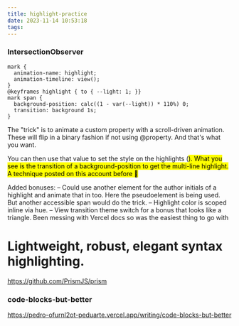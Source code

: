 ```yaml
---
title: highlight-practice
date: 2023-11-14 10:53:18
tags:
---
```

### IntersectionObserver
```
mark {
  animation-name: highlight;
  animation-timeline: view();
}
@​keyframes highlight { to { --light: 1; }}
mark span {
  background-position: calc((1 - var(--light)) * 110%) 0;
  transition: background 1s;
}
```
The "trick" is to animate a custom property with a scroll-driven animation. These will flip in a binary fashion if not using @​property. And that's what you want.

You can then use that value to set the style on the highlights (<mark>). What you see is the transition of a background-position to get the multi-line highlight. A technique posted on this account before 🤙

Added bonuses:
– Could use another element for the author initials of a highlight and animate that in too. Here the pseudoelement is being used. But another accessible span would do the trick.
– Highlight color is scoped inline via hue.
– View transition theme switch for a bonus that looks like a triangle. Been messing with Vercel docs so was the easiest thing to go with 


# Lightweight, robust, elegant syntax highlighting.
https://github.com/PrismJS/prism

### code-blocks-but-better
https://pedro-ofurnl2ot-peduarte.vercel.app/writing/code-blocks-but-better